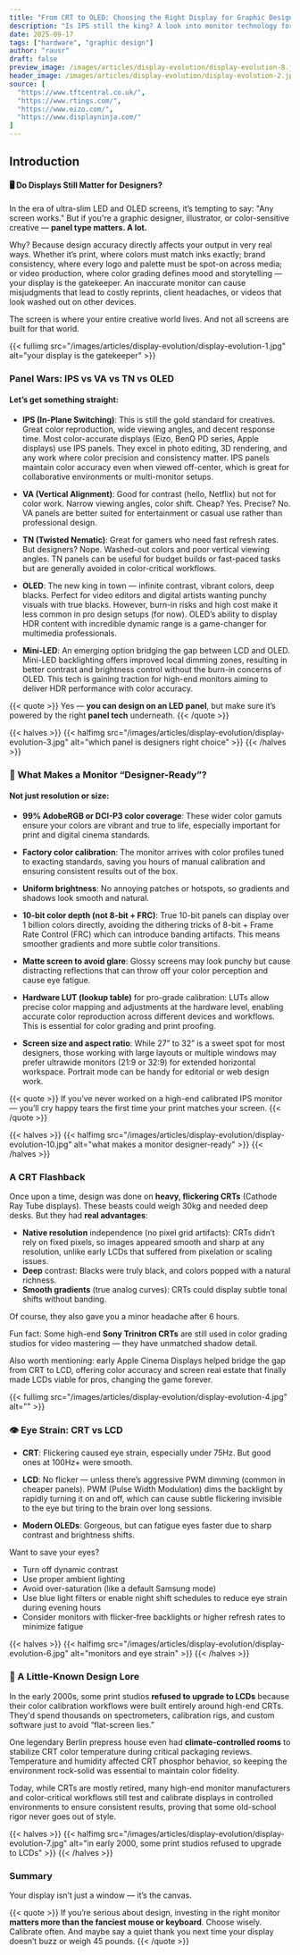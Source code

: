 ```yaml
---
title: "From CRT to OLED: Choosing the Right Display for Graphic Design"
description: "Is IPS still the king? A look into monitor technology for designers—from CRT nostalgia to modern-day panels and their impact on your work and your eyes."
date: 2025-09-17
tags: ["hardware", "graphic design"]
author: "rausr"
draft: false
preview_image: /images/articles/display-evolution/display-evolution-8.jpg
header_image: /images/articles/display-evolution/display-evolution-2.jpg
source: [
  "https://www.tftcentral.co.uk/",
  "https://www.rtings.com/",
  "https://www.eizo.com/",
  "https://www.displayninja.com/"
]
---
```


## Introduction
#### 🖥️ Do Displays Still Matter for Designers?

In the era of ultra-slim LED and OLED screens, it’s tempting to say: "Any screen works." But if you're a graphic designer, illustrator, or color-sensitive creative — **panel type matters. A lot.**

Why? Because design accuracy directly affects your output in very real ways. Whether it’s print, where colors must match inks exactly; brand consistency, where every logo and palette must be spot-on across media; or video production, where color grading defines mood and storytelling — your display is the gatekeeper. An inaccurate monitor can cause misjudgments that lead to costly reprints, client headaches, or videos that look washed out on other devices.

The screen is where your entire creative world lives. And not all screens are built for that world.

{{< fullimg src="/images/articles/display-evolution/display-evolution-1.jpg" alt="your display is the gatekeeper" >}}


### Panel Wars: IPS vs VA vs TN vs OLED

#### Let’s get something straight:

- **IPS (In-Plane Switching)**: This is still the gold standard for creatives. Great color reproduction, wide viewing angles, and decent response time. Most color-accurate displays (Eizo, BenQ PD series, Apple displays) use IPS panels. They excel in photo editing, 3D rendering, and any work where color precision and consistency matter. IPS panels maintain color accuracy even when viewed off-center, which is great for collaborative environments or multi-monitor setups.

- **VA (Vertical Alignment)**: Good for contrast (hello, Netflix) but not for color work. Narrow viewing angles, color shift. Cheap? Yes. Precise? No. VA panels are better suited for entertainment or casual use rather than professional design.

- **TN (Twisted Nematic)**: Great for gamers who need fast refresh rates. But designers? Nope. Washed-out colors and poor vertical viewing angles. TN panels can be useful for budget builds or fast-paced tasks but are generally avoided in color-critical workflows.

- **OLED**: The new king in town — infinite contrast, vibrant colors, deep blacks. Perfect for video editors and digital artists wanting punchy visuals with true blacks. However, burn-in risks and high cost make it less common in pro design setups (for now). OLED’s ability to display HDR content with incredible dynamic range is a game-changer for multimedia professionals.

- **Mini-LED**: An emerging option bridging the gap between LCD and OLED. Mini-LED backlighting offers improved local dimming zones, resulting in better contrast and brightness control without the burn-in concerns of OLED. This tech is gaining traction for high-end monitors aiming to deliver HDR performance with color accuracy.

{{< quote >}}
Yes — **you can design on an LED panel**, but make sure it’s powered by the right **panel tech** underneath.
{{< /quote >}}

{{< halves >}}
{{< halfimg src="/images/articles/display-evolution/display-evolution-3.jpg" alt="which panel is designers right choice" >}}
{{< /halves >}}


### 🎨 What Makes a Monitor “Designer-Ready”?

#### Not just resolution or size:

- **99% AdobeRGB or DCI-P3 color coverage**: These wider color gamuts ensure your colors are vibrant and true to life, especially important for print and digital cinema standards.

- **Factory color calibration**: The monitor arrives with color profiles tuned to exacting standards, saving you hours of manual calibration and ensuring consistent results out of the box.

- **Uniform brightness**: No annoying patches or hotspots, so gradients and shadows look smooth and natural.

- **10-bit color depth (not 8-bit + FRC)**: True 10-bit panels can display over 1 billion colors directly, avoiding the dithering tricks of 8-bit + Frame Rate Control (FRC) which can introduce banding artifacts. This means smoother gradients and more subtle color transitions.

- **Matte screen to avoid glare**: Glossy screens may look punchy but cause distracting reflections that can throw off your color perception and cause eye fatigue.

- **Hardware LUT (lookup table)** for pro-grade calibration: LUTs allow precise color mapping and adjustments at the hardware level, enabling accurate color reproduction across different devices and workflows. This is essential for color grading and print proofing.

- **Screen size and aspect ratio**: While 27” to 32” is a sweet spot for most designers, those working with large layouts or multiple windows may prefer ultrawide monitors (21:9 or 32:9) for extended horizontal workspace. Portrait mode can be handy for editorial or web design work.

{{< quote >}}
If you’ve never worked on a high-end calibrated IPS monitor — you’ll cry happy tears the first time your print matches your screen.
{{< /quote >}}

{{< halves >}}
{{< halfimg src="/images/articles/display-evolution/display-evolution-10.jpg" alt="what makes a monitor designer-ready" >}}
{{< /halves >}}


### A CRT Flashback

Once upon a time, design was done on **heavy, flickering CRTs** (Cathode Ray Tube displays). These beasts could weigh 30kg and needed deep desks. But they had **real advantages**:

- **Native resolution** independence (no pixel grid artifacts): CRTs didn’t rely on fixed pixels, so images appeared smooth and sharp at any resolution, unlike early LCDs that suffered from pixelation or scaling issues.
- **Deep** contrast: Blacks were truly black, and colors popped with a natural richness.
- **Smooth gradients** (true analog curves): CRTs could display subtle tonal shifts without banding.

Of course, they also gave you a minor headache after 6 hours.

Fun fact: Some high-end **Sony Trinitron CRTs** are still used in color grading studios for video mastering — they have unmatched shadow detail.

Also worth mentioning: early Apple Cinema Displays helped bridge the gap from CRT to LCD, offering color accuracy and screen real estate that finally made LCDs viable for pros, changing the game forever.

{{< fullimg src="/images/articles/display-evolution/display-evolution-4.jpg" alt="" >}}


### 👁️ Eye Strain: CRT vs LCD

- **CRT**: Flickering caused eye strain, especially under 75Hz. But good ones at 100Hz+ were smooth.

- **LCD**: No flicker — unless there’s aggressive PWM dimming (common in cheaper panels). PWM (Pulse Width Modulation) dims the backlight by rapidly turning it on and off, which can cause subtle flickering invisible to the eye but tiring to the brain over long sessions.

- **Modern OLEDs**: Gorgeous, but can fatigue eyes faster due to sharp contrast and brightness shifts.

Want to save your eyes?
- Turn off dynamic contrast
- Use proper ambient lighting
- Avoid over-saturation (like a default Samsung mode)
- Use blue light filters or enable night shift schedules to reduce eye strain during evening hours
- Consider monitors with flicker-free backlights or higher refresh rates to minimize fatigue

{{< halves >}}
{{< halfimg src="/images/articles/display-evolution/display-evolution-6.jpg" alt="monitors and eye strain" >}}
{{< /halves >}}


### 🤯 A Little-Known Design Lore

In the early 2000s, some print studios **refused to upgrade to LCDs** because their color calibration workflows were built entirely around high-end CRTs. They'd spend thousands on spectrometers, calibration rigs, and custom software just to avoid “flat-screen lies.”

One legendary Berlin prepress house even had **climate-controlled rooms** to stabilize CRT color temperature during critical packaging reviews. Temperature and humidity affected CRT phosphor behavior, so keeping the environment rock-solid was essential to maintain color fidelity.

Today, while CRTs are mostly retired, many high-end monitor manufacturers and color-critical workflows still test and calibrate displays in controlled environments to ensure consistent results, proving that some old-school rigor never goes out of style.

{{< halves >}}
{{< halfimg src="/images/articles/display-evolution/display-evolution-7.jpg" alt="in early 2000, some print studios refused to upgrade to LCDs" >}}
{{< /halves >}}


### Summary

Your display isn’t just a window — it’s the canvas.

{{< quote >}}
If you’re serious about design, investing in the right monitor **matters more than the fanciest mouse or keyboard**. Choose wisely. Calibrate often. And maybe say a quiet thank you next time your display doesn’t buzz or weigh 45 pounds.
{{< /quote >}}
